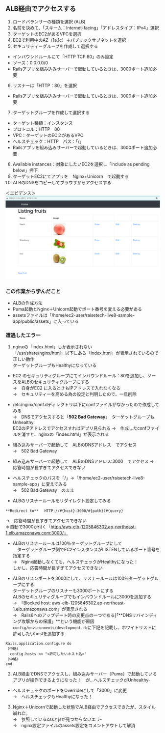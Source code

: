 ## ALB経由でアクセスする ##
1. ロードバランサーの種類を選択 (ALB)
2. 名前を決めて、「スキーム：Internet-facing」「アドレスタイプ：IPv4」選択
3. ターゲットのEC2があるVPCを選択
4. EC2で利用中のAZ（1a,1c）＋パブリックサブネットを選択　
5. セキュリティーグループを作成して選択する
  - インバウンドルールにて「HTTP  TCP  80」のみ設定
  - ソース：0.0.0.0/0
  - Railsアプリを組み込みサーバーで起動しているときは、3000ポート追加必要
6. リスナーは「HTTP：80」を選択
  - Railsアプリを組み込みサーバーで起動しているときは、3000ポート追加必要
7. ターゲットグループを作成して選択する
  - ターゲット種類：インスタンス
  - プロトコル：HTTP　80
  - VPC：ターゲットのEC２があるVPC
  - ヘルスチェック：HTTP　パス：「/」
  - Railsアプリを組み込みサーバーで起動しているときは、3000ポート追加必要
8. Available instances：対象にしたいEC2を選択し「include as pending below」押下
9. ターゲットEC2にてアプリを　Nginx+Unicorn　で起動する
10. ALBのDNSをコピーしてブラウザからアクセスする

＜エビデンス＞
![サーバーを分けて動かす](../images/nginx_unicorn.png)

### この作業から学んだこと ###
* ALBの作成方法
* Puma起動とNginx＋Unicorn起動でポート番号を変える必要がある
* assetsファイルは「/home/ec2-user/raisetech-live8-sample-app/public/assets」に入っている

### 遭遇したエラー ###
1. nginxの「index.html」しか表示されない  
  「/usr/share/nginx/html」以下にある「index.html」が表示されているので正しい動作  
  ターゲットグループもHealthyになっている
 - EC2 のセキュリティグループにてインバウンドルール：80を追加し、ソースをALBのセキュリティグループにする  
   →　自身がEC2 に入るときもIPアドレスで入れなくなる  
   →　セキュリティーを高める為の設定と判明したので、一旦削除

 - /etc/nginx/conf.dディレクトリ以下にconfファイルがなかったので作成してみる  
   →　DNSでアクセスすると「**502 Bad Gateway**」　ターゲットグループもUnhealthy  
      EC2のIPアドレスでアクセスすればアプリ見られる
   →　作成したconfファイルを消すと、nginxの「index.html」が表示される

- 組み込みサーバーで起動して　ALBのDNSアドレス　でアクセス  
   →　502 Bad Gateway

- 組み込みサーバーで起動して　ALBのDNSアドレス:3000　でアクセス
  →　応答時間が長すぎてアクセスできない

- ヘルスチェックのパスを「/」→「/home/ec2-user/raisetech-live8-sample-app」に変えてみる  
  →　502 Bad Gateway　のまま

- ALBのリスナールールをリダイレクト設定してみる

```
**Redirect to**　 HTTP://#{host}:3000/#{path}?#{query}
```  
 →　応答時間が長すぎてアクセスできない  
    ＊自動で3000が付く「http://aws-elb-1205846302.ap-northeast-1.elb.amazonaws.com:3000/」

- ALBのリスナールールは100％ターゲットグループにして  
　ターゲットグループ側でEC2インスタンスがLISTENしているポート番号を指定する  
 →　Nginx起動しなくても、ヘルスチェックがHealthyになった！  
    しかし、応答時間が長すぎてアクセスできない

- ALBのリスンポートを3000にして、リスナールールは100％ターゲットグループにする  
  ターゲットグループのリスナーも3000ポートにする  
  ALBのセキュリティグループでもインバウンドルールに3000を追加する  
 →　「Blocked host: aws-elb-1205846302.ap-northeast-1.elb.amazonaws.com」が表示される  
 →　Rails6へのアップデート時の変更点の一つである[「**DNSリバインディング攻撃からの保護」**という機能が原因  
`config/environments/development.rb`に下記を記載し、ホワイトリストに許可したいhostを追加する

```
Rails.application.configure do
（中略）
  config.hosts << "<許可したいホスト名>"
（中略）
end
```

2. ALB経由でDNSでアクセスし、組み込みサーバー（Puma）で起動しているアプリが操作できるようになった！　が…ヘルスチェックがUnhealthy- 
- ヘルスチェックのポートをOverrideにして「3000」に変更  
 →　ヘルスチェックもHealthyになった！

3. Nginx＋Unicornで起動した状態でALB経由でアクセスできたが、スタイル崩れた。  
 →　参照しているcssとjsが見つからないエラ-  
 →　nginx設定ファイルのassets設定をコメントアウトして解消